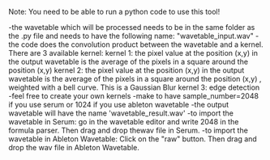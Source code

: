 Note: You need to be able to run a python code to use this tool!

-the wavetable which will be processed needs to be in the same folder as the .py file and needs to have the following name: "wavetable_input.wav"
-the code does the convolution product between the wavetable and a kernel. 
There are 3 available kernel:
kernel 1: the pixel value at the position (x,y) in the output wavetable is the average of the pixels in a square around the position (x,y) 
kernel 2: the pixel value at the position (x,y) in the output wavetable is the average of the pixels in a square around the position (x,y) , weighted with a bell curve. This is a Gaussian Blur
kernel 3: edge detection
-feel free to create your own kernels
-make to have  sample_number=2048 if you use serum or 1024 if you use ableton wavetable
-the output wavetable will have the name 'wavetable_result.wav'
-to import the wavetable in Serum: go in the wavetable editor and write 2048 in the formula parser. Then drag and drop thewav file in Serum.
-to import the wavetable in Ableton Wavetable: Click on the "raw" button. Then drag and drop the wav file in Ableton Wavetable.
